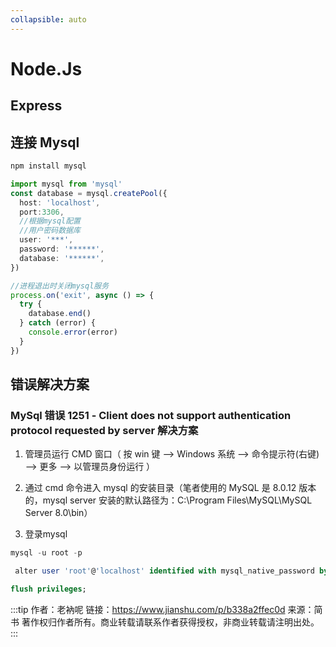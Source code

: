 ```yaml
---
collapsible: auto
---
```


# Node.Js

## Express

## 连接 Mysql

```ts
npm install mysql

import mysql from 'mysql'
const database = mysql.createPool({
  host: 'localhost',
  port:3306,
  //根据mysql配置
  //用户密码数据库
  user: '***',
  password: '******',
  database: '******',
})

//进程退出时关闭mysql服务
process.on('exit', async () => {
  try {
    database.end()
  } catch (error) {
    console.error(error)
  }
})
```

## 错误解决方案

### MySql 错误 1251 - Client does not support authentication protocol requested by server 解决方案

1. 管理员运行 CMD 窗口（ 按 win 键 --> Windows 系统 --> 命令提示符(右键) --> 更多 --> 以管理员身份运行 ）

2. 通过 cmd 命令进入 mysql 的安装目录（笔者使用的 MySQL 是 8.0.12 版本的，mysql server 安装的默认路径为：C:\Program Files\MySQL\MySQL Server 8.0\bin）

3. 登录mysql
  
``` sql
mysql -u root -p
```

``` sql
 alter user 'root'@'localhost' identified with mysql_native_password by '123456';

flush privileges;
```

:::tip
作者：老衲呢
链接：<https://www.jianshu.com/p/b338a2ffec0d>
来源：简书
著作权归作者所有。商业转载请联系作者获得授权，非商业转载请注明出处。
:::
